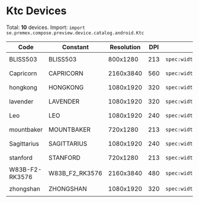 # Ktc Devices

Total: **10** devices. Import: `import se.premex.compose.preview.device.catalog.android.Ktc`

| Code | Constant | Resolution | DPI | Compose Spec | Preview Usage |
|------|----------|------------|-----|-------------|---------------|
| BLISS503 | BLISS503 | 800x1280 | 213 | `spec:width=800px,height=1280px,dpi=213` | `@Preview(device = Ktc.BLISS503)` |
| Capricorn | CAPRICORN | 2160x3840 | 560 | `spec:width=2160px,height=3840px,dpi=560` | `@Preview(device = Ktc.CAPRICORN)` |
| hongkong | HONGKONG | 1080x1920 | 320 | `spec:width=1080px,height=1920px,dpi=320` | `@Preview(device = Ktc.HONGKONG)` |
| lavender | LAVENDER | 1080x1920 | 320 | `spec:width=1080px,height=1920px,dpi=320` | `@Preview(device = Ktc.LAVENDER)` |
| Leo | LEO | 1080x1920 | 240 | `spec:width=1080px,height=1920px,dpi=240` | `@Preview(device = Ktc.LEO)` |
| mountbaker | MOUNTBAKER | 720x1280 | 213 | `spec:width=720px,height=1280px,dpi=213` | `@Preview(device = Ktc.MOUNTBAKER)` |
| Sagittarius | SAGITTARIUS | 1080x1920 | 240 | `spec:width=1080px,height=1920px,dpi=240` | `@Preview(device = Ktc.SAGITTARIUS)` |
| stanford | STANFORD | 720x1280 | 213 | `spec:width=720px,height=1280px,dpi=213` | `@Preview(device = Ktc.STANFORD)` |
| W83B-F2-RK3576 | W83B_F2_RK3576 | 2160x3840 | 480 | `spec:width=2160px,height=3840px,dpi=480` | `@Preview(device = Ktc.W83B_F2_RK3576)` |
| zhongshan | ZHONGSHAN | 1080x1920 | 320 | `spec:width=1080px,height=1920px,dpi=320` | `@Preview(device = Ktc.ZHONGSHAN)` |

<!-- Generated automatically. Do not edit manually. -->
